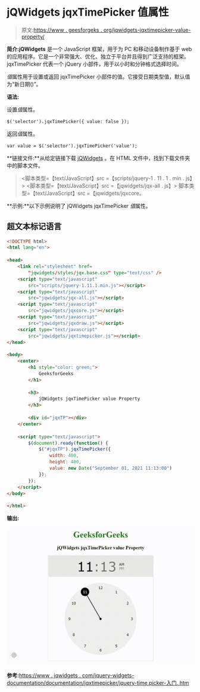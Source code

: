 # jQWidgets jqxTimePicker 值属性

> 原文:[https://www . geesforgeks . org/jqwidgets-jqxtimepicker-value-property/](https://www.geeksforgeeks.org/jqwidgets-jqxtimepicker-value-property/)

**简介:jQWidgets** 是一个 JavaScript 框架，用于为 PC 和移动设备制作基于 web 的应用程序。它是一个非常强大、优化、独立于平台并且得到广泛支持的框架。jqxTimePicker 代表一个 jQuery 小部件，用于以小时和分钟格式选择时间。

*值*属性用于设置或返回 jqxTimePicker 小部件的值。它接受日期类型值，默认值为“新日期()”。

**语法:**

设置*值*属性。

```html
$('selector').jqxTimePicker({ value: false });
```

返回*值*属性。

```html
var value = $('selector').jqxTimePicker('value');
```

**链接文件:**从给定链接下载 [jQWidgets](https://www.jqwidgets.com/download/) 。在 HTML 文件中，找到下载文件夹中的脚本文件。

> <link rel="”stylesheet”" href="”jqwidgets/styles/jqx.base.css”" type="”text/css”">
> <脚本类型=【text/JavaScript】src =【scripts/jquery-1 . 11 . 1 . min . js】></脚本>
> <脚本类型=【text/JavaScript】src =【jqwidgets/jqx-all . js】></脚本>
> 脚本类型=【text/JavaScript】src =【jqwidgets/jqxcore。

**示例:**以下示例说明了 jQWidgets jqxTimePicker *值*属性。

## 超文本标记语言

```html
<!DOCTYPE html>
<html lang="en">

<head>
    <link rel="stylesheet" href=
        "jqwidgets/styles/jqx.base.css" type="text/css" />
    <script type="text/javascript" 
        src="scripts/jquery-1.11.1.min.js"></script>
    <script type="text/javascript" 
        src="jqwidgets/jqx-all.js"></script>
    <script type="text/javascript" 
        src="jqwidgets/jqxcore.js"></script>
    <script type="text/javascript" 
        src="jqwidgets/jqxdraw.js"></script>
    <script type="text/javascript" 
        src="jqwidgets/jqxtimepicker.js"></script>
</head>

<body>
    <center>
        <h1 style="color: green;">
            GeeksforGeeks
        </h1>

        <h3>
            jQWidgets jqxTimePicker value Property
        </h3>

        <div id="jqxTP"></div>
    </center>

    <script type="text/javascript">
        $(document).ready(function() {
            $("#jqxTP").jqxTimePicker({
                width: 400,
                height: 400,
                value: new Date("September 01, 2021 11:13:00")
            });
        });
    </script>
</body>

</html>
```

**输出:**

![](img/8329568e7cd5dc79e45cd23a74e9398c.png)

**参考:**[https://www . jqwidgets . com/jquery-widgets-documentation/documentation/jqxtimepicker/jquery-time picker-入门. htm](https://www.jqwidgets.com/jquery-widgets-documentation/documentation/jqxtimepicker/jquery-timepicker-getting-started.htm)